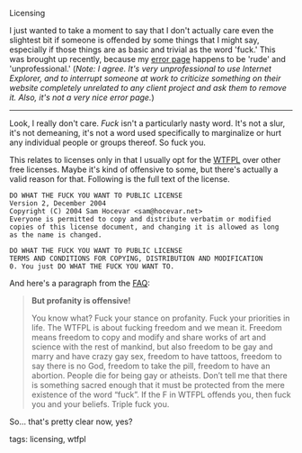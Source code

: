 Licensing

I just wanted to take a moment to say that I don't actually care even the slightest bit if someone is offended by some things that I might say, especially if those things are as basic and trivial as the word 'fuck.' This was brought up recently, because my [error page](http://zacanger.com/whateverrandomblablahblah) happens to be 'rude' and 'unprofessional.' (_Note: I agree. It's very unprofessional to use Internet Explorer, and to interrupt someone at work to criticize something on their website completely unrelated to any client project and ask them to remove it. Also, it's not a very nice error page._) 

---------

Look, I really don't care. _Fuck_ isn't a particularly nasty word. It's not a slur, it's not demeaning, it's not a word used specifically to marginalize or hurt any individual people or groups thereof. So fuck you.

This relates to licenses only in that I usually opt for the [WTFPL](http://wtfpl.net) over other free licenses. Maybe it's kind of offensive to some, but there's actually a valid reason for that. Following is the full text of the license.

    DO WHAT THE FUCK YOU WANT TO PUBLIC LICENSE 
    Version 2, December 2004                      
    Copyright (C) 2004 Sam Hocevar <sam@hocevar.net>  
    Everyone is permitted to copy and distribute verbatim or modified 
    copies of this license document, and changing it is allowed as long 
    as the name is changed. 
                        
    DO WHAT THE FUCK YOU WANT TO PUBLIC LICENSE  
    TERMS AND CONDITIONS FOR COPYING, DISTRIBUTION AND MODIFICATION       
    0. You just DO WHAT THE FUCK YOU WANT TO.


And here's a paragraph from the [FAQ](http://www.wtfpl.net/faq/):

>**But profanity is offensive!**
>
>You know what? Fuck your stance on profanity. Fuck your priorities in life.
>The WTFPL is about fucking freedom and we mean it. Freedom means freedom to
>copy and modify and share works of art and science with the rest of mankind,
>but also freedom to be gay and marry and have crazy gay sex, freedom to have
>tattoos, freedom to say there is no God, freedom to take the pill, freedom
>to have an abortion. People die for being gay or atheists. Don’t tell me that
>there is something sacred enough that it must be protected from the mere
>existence of the word “fuck”. If the F in WTFPL offends you, then fuck you
>and your beliefs.
>Triple fuck you.

So... that's pretty clear now, yes?

tags: licensing, wtfpl 

